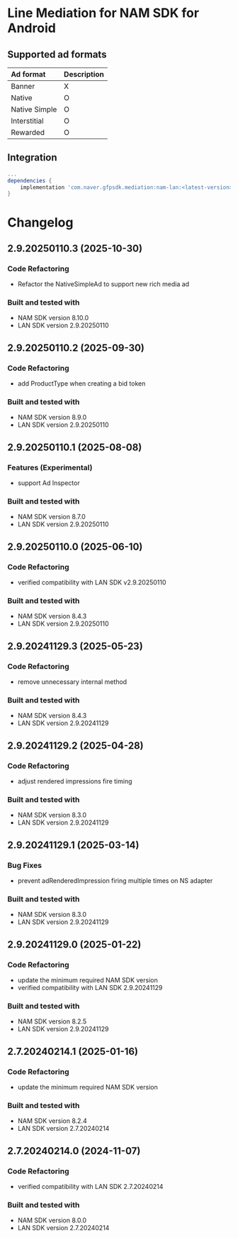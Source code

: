 # Line Mediation for NAM SDK for Android

## Supported ad formats

| Ad format     | Description |
|:--------------|:------------|
| Banner        | X           |
| Native        | O           |
| Native Simple | O           |
| Interstitial  | O           |
| Rewarded      | O           |

## Integration

```gradle
...
dependencies {
    implementation 'com.naver.gfpsdk.mediation:nam-lan:<latest-version>'  
}
```

# Changelog
## 2.9.20250110.3 (2025-10-30)
### Code Refactoring
* Refactor the NativeSimpleAd to support new rich media ad

### Built and tested with
- NAM SDK version 8.10.0
- LAN SDK version 2.9.20250110

## 2.9.20250110.2 (2025-09-30)
### Code Refactoring
* add ProductType when creating a bid token

### Built and tested with
- NAM SDK version 8.9.0
- LAN SDK version 2.9.20250110

## 2.9.20250110.1 (2025-08-08)

### Features (Experimental)
* support Ad Inspector

### Built and tested with
- NAM SDK version 8.7.0
- LAN SDK version 2.9.20250110

## 2.9.20250110.0 (2025-06-10)


### Code Refactoring

* verified compatibility with LAN SDK v2.9.20250110

### Built and tested with
- NAM SDK version 8.4.3
- LAN SDK version 2.9.20250110

## 2.9.20241129.3 (2025-05-23)
### Code Refactoring
* remove unnecessary internal method

### Built and tested with
- NAM SDK version 8.4.3
- LAN SDK version 2.9.20241129

## 2.9.20241129.2 (2025-04-28)


### Code Refactoring

* adjust rendered impressions fire timing

### Built and tested with
- NAM SDK version 8.3.0
- LAN SDK version 2.9.20241129

## 2.9.20241129.1 (2025-03-14)
### Bug Fixes
* prevent adRenderedImpression firing multiple times on NS adapter

### Built and tested with
- NAM SDK version 8.3.0
- LAN SDK version 2.9.20241129

## 2.9.20241129.0 (2025-01-22)
### Code Refactoring
* update the minimum required NAM SDK version
* verified compatibility with LAN SDK 2.9.20241129

### Built and tested with
- NAM SDK version 8.2.5
- LAN SDK version 2.9.20241129

## 2.7.20240214.1 (2025-01-16)
### Code Refactoring
* update the minimum required NAM SDK version

### Built and tested with
- NAM SDK version 8.2.4
- LAN SDK version 2.7.20240214

## 2.7.20240214.0 (2024-11-07)

### Code Refactoring

* verified compatibility with LAN SDK 2.7.20240214

### Built and tested with
- NAM SDK version 8.0.0
- LAN SDK version 2.7.20240214